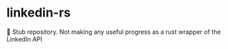 # linkedin-rs

🔮 Stub repository. Not making any useful progress as a rust wrapper of the LinkedIn API
